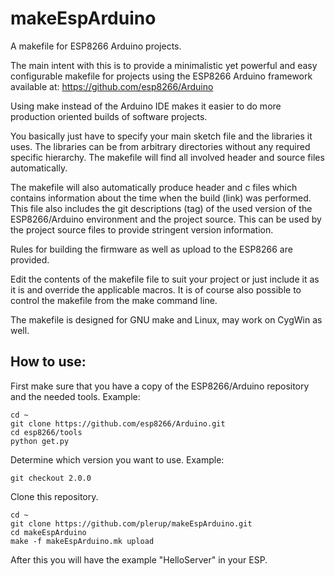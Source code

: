 # makeEspArduino
A makefile for ESP8266 Arduino projects.

The main intent with this is to provide a minimalistic yet powerful and easy configurable
makefile for projects using the ESP8266 Arduino framework available at: https://github.com/esp8266/Arduino

Using make instead of the Arduino IDE makes it easier to do more production oriented builds of software projects.

You basically just have to specify your main sketch file and the libraries it uses. The libraries can be from arbitrary
directories without any required specific hierarchy. The makefile will find all involved header and source files automatically.

The makefile will also automatically produce header and c files which contains information about the time when the build (link)
was performed. This file also includes the git descriptions (tag) of the used version of the ESP8266/Arduino environment and the project source.
This can be used by the project source files to provide stringent version information.

Rules for building the firmware as well as upload to the ESP8266 are provided.

Edit the contents of the makefile file to suit your project or just include it as it is and override the applicable macros.
It is of course also possible to control the makefile from the make command line.

The makefile is designed for GNU make and Linux, may work on CygWin as well.

## How to use:

First make sure that you have a copy of the ESP8266/Arduino repository and the needed tools.
Example:

    cd ~
    git clone https://github.com/esp8266/Arduino.git
    cd esp8266/tools
    python get.py

Determine which version you want to use. Example:

    git checkout 2.0.0

Clone this repository.

    cd ~
    git clone https://github.com/plerup/makeEspArduino.git
    cd makeEspArduino
    make -f makeEspArduino.mk upload

After this you will have the example "HelloServer" in your ESP.
